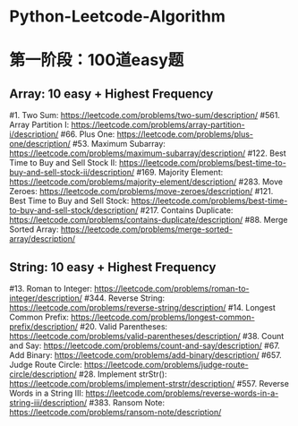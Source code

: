 # Python-Leetcode-Algorithm

# 第一阶段：100道easy题

## Array: 10 easy + Highest Frequency
#1. Two Sum: https://leetcode.com/problems/two-sum/description/
#561. Array Partition I: https://leetcode.com/problems/array-partition-i/description/
#66. Plus One: https://leetcode.com/problems/plus-one/description/
#53. Maximum Subarray: https://leetcode.com/problems/maximum-subarray/description/
#122. Best Time to Buy and Sell Stock II: https://leetcode.com/problems/best-time-to-buy-and-sell-stock-ii/description/
#169. Majority Element: https://leetcode.com/problems/majority-element/description/
#283. Move Zeroes: https://leetcode.com/problems/move-zeroes/description/
#121. Best Time to Buy and Sell Stock: https://leetcode.com/problems/best-time-to-buy-and-sell-stock/description/
#217. Contains Duplicate: https://leetcode.com/problems/contains-duplicate/description/
#88. Merge Sorted Array: https://leetcode.com/problems/merge-sorted-array/description/


## String: 10 easy + Highest Frequency
#13. Roman to Integer: https://leetcode.com/problems/roman-to-integer/description/
#344. Reverse String: https://leetcode.com/problems/reverse-string/description/
#14. Longest Common Prefix: https://leetcode.com/problems/longest-common-prefix/description/
#20. Valid Parentheses: https://leetcode.com/problems/valid-parentheses/description/
#38. Count and Say: https://leetcode.com/problems/count-and-say/description/
#67. Add Binary: https://leetcode.com/problems/add-binary/description/
#657. Judge Route Circle: https://leetcode.com/problems/judge-route-circle/description/
#28. Implement strStr(): https://leetcode.com/problems/implement-strstr/description/
#557. Reverse Words in a String III: https://leetcode.com/problems/reverse-words-in-a-string-iii/description/
#383. Ransom Note: https://leetcode.com/problems/ransom-note/description/



